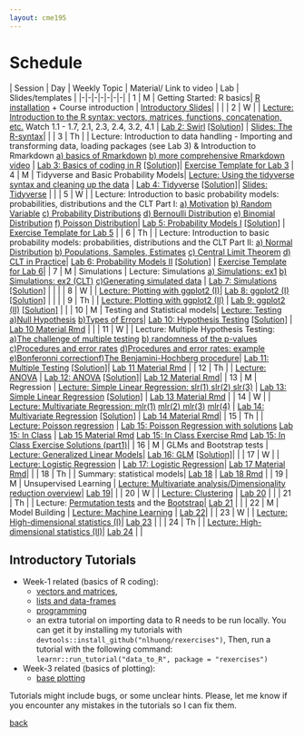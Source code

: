 ```yaml
---
layout: cme195
---
```


# [](#schedule) Schedule

| Session | Day | Weekly Topic | Material/ Link to video | Lab | Slides/templates |
|-|-|-|-|-|-|-|
| 1 | M | Getting Started: R basics| [R installation](./installation) + Course introduction | [Introductory Slides](./assets/lectures/Lecture1_Intro.html)|  |  | 
| 2 | W | | [Lecture:  Introduction to the R syntax: vectors, matrices, functions, concatenation, etc.](https://www.youtube.com/watch?v=iffR3fWv4xw&list=PLOU2XLYxmsIK9qQfztXeybpHvru-TrqAP) Watch 1.1 - 1.7, 2.1, 2.3, 2.4, 3.2, 4.1 | [Lab 2: Swirl](./assets/lectures/Lab1-setup/Lec1_Exercises.nb.html) [[Solution]](./assets/lectures/Lab1-setup/Lab2Solution.pdf) | [Slides: The R-syntax](./assets/lectures/Lecture1_IntroCoding.html)| |
| 3 | Th | | Lecture: Introduction to data handling - Importing and transforming data, loading packages (see Lab 3) & Introduction to Rmarkdown [a) basics of Rmarkdown](https://www.youtube.com/watch?v=tKUufzpoHDE) [b) more comprehensive Rmarkdown video](https://www.youtube.com/watch?v=MGWtn5-CFFI) | [Lab 3: Basics of coding in R](./assets/lectures/Lab1_setup/Lecture1_Intro2Markdown.html) [[Solution]](./assets/lectures/Lab1-setup/template-exerciseweek1_solutions.pdf)|  [Exercise Template for Lab 3](./assets/lectures/Lab1-setup/template-exerciseweek1.Rmd)
| 4 | M | Tidyverse and Basic Probability Models| [Lecture: Using the tidyverse syntax and cleaning up the data](https://www.youtube.com/watch?v=4aNBdl_qcBc) | [Lab 4: Tidyverse](./assets/lectures/Labs-Week2/session4_Exercises.nb.html) [[Solution]](./assets/lectures/Labs-Week2/session4_Exercises_with_solutions.nb.html)| [Slides: Tidyverse](./assets/lectures/Lecture_tidyverse.html) |  |
| 5 | W |  | Lecture: Introduction to basic probability models: probabilities, distributions and the CLT Part I:  [a) Motivation](https://www.youtube.com/watch?v=6nvhFgmrvLE) [b) Random Variable](https://www.youtube.com/watch?v=AxJf1nXrW8U) [c) Probability Distributions](https://www.youtube.com/watch?v=govBS0uJ9GA) [d) Bernoulli Distribution](https://www.youtube.com/watch?v=bT1p5tJwn_0) [e) Binomial Distribution](https://www.youtube.com/watch?v=qIzC1-9PwQo&t=47s) [f) Poisson Distribution](https://www.youtube.com/watch?v=jmqZG6roVqU&t=4s)| [Lab 5: Probability Models I](./biox-rbootcamp.github.io/assets/lectures/session5.html) [[Solution]](./biox-rbootcamp.github.io/assets/lectures/session5_solution.html) |   [Exercise Template for Lab 5](./biox-rbootcamp.github.io/assets/lectures/session5.Rmd) |
| 6 | Th |  | Lecture: Introduction to basic probability models: probabilities, distributions and the CLT Part II: [a) Normal Distribution](https://www.youtube.com/watch?v=fwaxgik7aj4) [b) Populations, Samples, Estimates](https://www.youtube.com/watch?v=99WNX608k0Y) [c) Central Limit Theorem](https://www.youtube.com/watch?v=aYA8ZG-ltqQ) [d) CLT in Practice](https://www.youtube.com/watch?v=QOeoxOgYpzU)| [Lab 6: Probability Models II](./biox-rbootcamp.github.io/assets/lectures/session6.html)  [[Solution]](./biox-rbootcamp.github.io/assets/lectures/session6_solution.html) |   [Exercise Template for Lab 6](./biox-rbootcamp.github.io/assets/lectures/session6.Rmd)|
| 7 | M | Simulations | Lecture: Simulations [a) Simulations: ex1](https://www.youtube.com/watch?v=Xfdg0xqFjts)  [b) Simulations: ex2 (CLT)](https://www.youtube.com/watch?v=HLFqrY4QU9Q) [c)Generating simulated data](https://www.youtube.com/watch?v=tvv4IA8PEzw) | [Lab 7: Simulations](./biox-rbootcamp.github.io/assets/lectures/Lab2_simulations/Lab2_simulations.html) [[Solution]](./biox-rbootcamp.github.io/assets/lectures/Lab2_simulations/Lab2_simulations_solutions.html)  | |  |
| 8 | W |  | [Lecture:  Plotting with ggplot2 (I)](https://drive.google.com/file/d/1BBNvt2EWtZnixHbGxnXg-vbivP7Iu0EI/view?usp=sharing)| [Lab 8: ggplot2 (I)](./biox-rbootcamp.github.io/assets/lectures/Lab3_graphics/Lab3_graphics.html) [[Solution]](./biox-rbootcamp.github.io/assets/lectures/Lab3_graphics/Lab3_graphics_solutions_W.html) |  |  |
| 9 | Th |  | [Lecture:  Plotting with ggplot2 (II)](https://drive.google.com/file/d/1BBNvt2EWtZnixHbGxnXg-vbivP7Iu0EI/view?usp=sharing) | [Lab 9: ggplot2 (II)](./biox-rbootcamp.github.io/assets/lectures/Lab3_graphics/Lab3_graphics.html) [[Solution]](./biox-rbootcamp.github.io/assets/lectures/Lab3_graphics/Lab3_graphics_solutions.html) |  |
| 10 | M | Testing and Statistical models| [Lecture: Testing  a)Null Hypothesis](https://crumplab.github.io/statistics/foundations-for-inference.html#videos-3) [b)Types of Errors](https://crumplab.github.io/statistics/foundations-for-inference.html#types-of-errors)| [Lab 10: Hypothesis Testing](./biox-rbootcamp.github.io/assets/lectures/testing_lectures/lab13_hypothesis_testing.html) [[Solution]](./biox-rbootcamp.github.io/assets/lectures/testing_lectures/lab_13_solutions.nb.html) | [Lab 10 Material Rmd](./biox-rbootcamp.github.io/assets/lectures/testing_lectures/lab13_hypothesis_testing.Rmd) |  |
| 11 | W |  | Lecture: Multiple Hypothesis Testing: [a)The challenge of multiple testing](https://www.youtube.com/watch?v=yobqXdAts14) [b) randomness of the p-values](https://www.youtube.com/watch?v=EASx5PljTW8)  [c)Procedures and error rates](https://www.youtube.com/watch?v=r_pjo-kuotQ) [d)Procedures and error rates: example](https://www.youtube.com/watch?v=pn3UllO26FE) [e)Bonferonni correction](https://www.youtube.com/watch?v=X6R1pptBHZA)[f)The Benjamini-Hochberg procedure](https://www.youtube.com/watch?v=ylKVIye4d_c)| [Lab 11: Multiple Testing](./biox-rbootcamp.github.io/assets/lectures/testing_lectures/multiple_testing.html) [[Solution]](./biox-rbootcamp.github.io/assets/lectures/testing_lectures/multiple_testing_solutions.html)|  [Lab 11 Material Rmd](./biox-rbootcamp.github.io/assets/lectures/testing_lectures/multiple_testing.Rmd) |
| 12 | Th |  | [Lecture: ANOVA](https://www.youtube.com/watch?v=CS_BKChyPuc)  |  [Lab 12: ANOVA](./biox-rbootcamp.github.io/assets/lectures/testing_lectures/anova_lab.html) [[Solution]](./biox-rbootcamp.github.io/assets/lectures/testing_lectures/anova.html)| [Lab 12 Material Rmd](./biox-rbootcamp.github.io/assets/lectures/testing_lectures/anova_lab.Rmd)|
| 13 | M | Regression | [Lecture: Simple Linear Regression: slr(1)](https://www.youtube.com/watch?v=ptvHkDQYS40&feature=youtu.be)[ slr(2)](https://www.youtube.com/watch?v=PI_dNMU7fqI&feature=youtu.be)[ slr(3)](https://www.youtube.com/watch?v=YvhOvdxz1LM&feature=youtu.be) |  [Lab 13: Simple Linear Regression](./biox-rbootcamp.github.io/assets/lectures/linear_regression/slr.html) [[Solution]](./biox-rbootcamp.github.io/assets/lectures/linear_regression/slr_solutions.html) |  [Lab 13 Material Rmd](./biox-rbootcamp.github.io/assets/lectures/linear_regression/slr.Rmd) |
| 14 | W | | [Lecture: Multivariate Regression: mlr(1)](https://www.youtube.com/watch?v=RUgi_Uc1fx0&feature=youtu.be) [mlr(2)](https://www.youtube.com/watch?v=RUgi_Uc1fx0&feature=youtu.be)[ mlr(3)](https://www.youtube.com/watch?v=bhQ0obnUabM&feature=youtu.be) [ mlr(4)](https://www.youtube.com/watch?v=3zjMDsPhJnk&feature=youtu.be) | [Lab 14: Multivariate Regression](./biox-rbootcamp.github.io/assets/lectures/linear_regression/mlr.html) [[Solution]](./biox-rbootcamp.github.io/assets/lectures/linear_regression/mlr_solutions.html) |  [Lab 14 Material Rmd](./biox-rbootcamp.github.io/assets/lectures/linear_regression/mlr.Rmd)|
| 15 | Th |  | [Lecture: Poisson regression](https://www.youtube.com/watch?v=0XfXHYDYoBA) |  [Lab 15: Poisson Regression with solutions](./biox-rbootcamp.github.io/assets/lectures/linear_regression/Poisson-Regression_solutions.html) [Lab 15: In Class](./biox-rbootcamp.github.io/assets/lectures/linear_regression/Summary_inclass.html) | [Lab 15 Material Rmd](./biox-rbootcamp.github.io/assets/lectures/linear_regression/Poisson-Regression.Rmd) [Lab 15: In Class Exercise Rmd](./biox-rbootcamp.github.io/assets/lectures/linear_regression/Summary_inclass.Rmd) [Lab 15: In Class Exercise Solutions (part1)](./biox-rbootcamp.github.io/assets/lectures/linear_regression/Poisson_regression_inclass_solutions_part1.html)|
| 16 | M | GLMs and Bootstrap tests | [Lecture: Generalized Linear Models](https://www.youtube.com/watch?v=hc06BXFYd_w)| [Lab 16: GLM](./biox-rbootcamp.github.io/assets/lectures/linear_regression/Generalized-Linear-Models.html) [[Solution]](./biox-rbootcamp.github.io/assets/lectures/linear_regression/Generalized-Linear-Models-solutions.html)| | 
| 17 | W |  | [Lecture: Logistic Regression]()  | [Lab 17: Logistic Regression](./biox-rbootcamp.github.io/assets/lectures/linear_regression/logistic_regression.html)| [Lab 17 Material Rmd](./biox-rbootcamp.github.io/assets/lectures/linear_regression/logistic_regression.Rmd)|  |
| 18 | Th |  | Summary: statistical models|  [Lab 18](./biox-rbootcamp.github.io/assets/lectures/linear_regression/LR-InClass.html) | [Lab 18 Rmd](./biox-rbootcamp.github.io/assets/lectures/linear_regression/LR-InClass.Rmd) |
| 19 | M | Unsupervised Learning | [Lecture: Multivariate analysis/Dimensionality reduction overview](https://drive.google.com/file/d/1BBNvt2EWtZnixHbGxnXg-vbivP7Iu0EI/view?usp=sharing)| [Lab 19]()| |
| 20 | W | | [Lecture: Clustering](https://drive.google.com/file/d/1ekIRX3Fi_TWMnwJhTeW4RrXslfot_sVE/view?usp=sharing) | [Lab 20]() | |
| 21 | Th |  | Lecture: [Permutation tests](https://www.youtube.com/watch?v=GmvpsJHGCxQ) and the [Bootstrap](https://www.youtube.com/watch?v=9STZ7MxkNVg)|  [Lab 21]() |  |
| 22 | M | Model Building  |  [Lecture: Machine Learning]() | [Lab 22]()|  |
| 23 | W | | [Lecture: High-dimensional statistics (I)]()| [Lab 23]() |  |
| 24 | Th | | [Lecture: High-dimensional statistics (II)]()| [Lab 24]() |  |



## [](#tut) Introductory Tutorials

* Week-1 related (basics of R coding):
    + [vectors and matrices](https://cme195.shinyapps.io/vectors_and_matrices/),
    + [lists and data-frames](https://cme195.shinyapps.io/lists_and_data_frames/)
    + [programming](https://cme195.shinyapps.io/programming/)
    +  an extra tutorial on importing data to R needs to be run locally. You can
get it by installing my tutorials with `devtools::install_github("nlhuong/rexercises")`,
Then, run a tutorial with the following command:  
`learnr::run_tutorial("data_to_R", package = "rexercises")`
* Week-3 related (basics of plotting):
    + [base plotting](https://cme195.shinyapps.io/base_plotting/)

Tutorials might include bugs, or some unclear hints. Please, let me know
if you encounter any mistakes in the tutorials so I can fix them.

[back](./)
